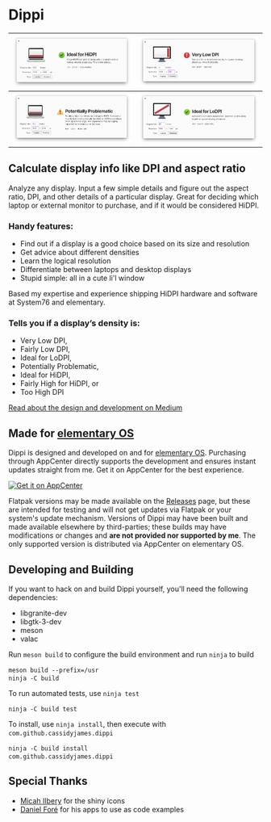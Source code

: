 # Dippi

![Screenshot](data/screenshot.png?raw=true)   | ![Screenshot](data/screenshot-2.png?raw=true)
--------------------------------------------- | ---------------------------------------------
![Screenshot](data/screenshot-3.png?raw=true) | ![Screenshot](data/screenshot-4.png?raw=true)

## Calculate display info like DPI and aspect ratio

Analyze any display. Input a few simple details and figure out the aspect ratio, DPI, and other details of a particular display. Great for deciding which laptop or external monitor to purchase, and if it would be considered HiDPI.

### Handy features:

- Find out if a display is a good choice based on its size and resolution
- Get advice about different densities
- Learn the logical resolution
- Differentiate between laptops and desktop displays
- Stupid simple: all in a cute li'l window

Based my expertise and experience shipping HiDPI hardware and software at System76 and elementary.

### Tells you if a display’s density is:

- Very Low DPI,
- Fairly Low DPI,
- Ideal for LoDPI,
- Potentially Problematic,
- Ideal for HiDPI,
- Fairly High for HiDPI, or
- Too High DPI

[Read about the design and development on Medium](https://medium.com/@cassidyjames/introducing-dippi-de2b526464ae)

## Made for [elementary OS](https://elementary.io)

Dippi is designed and developed on and for [elementary OS](https://elementary.io). Purchasing through AppCenter directly supports the development and ensures instant updates straight from me. Get it on AppCenter for the best experience.

[![Get it on AppCenter](https://appcenter.elementary.io/badge.svg?new)](https://appcenter.elementary.io/com.github.cassidyjames.dippi)

Flatpak versions may be made available on the [Releases](https://github.com/cassidyjames/dippi/releases) page, but these are intended for testing and will not get updates via Flatpak or your system's update mechanism. Versions of Dippi may have been built and made available elsewhere by third-parties; these builds may have modifications or changes and **are not provided nor supported by me**. The only supported version is distributed via AppCenter on elementary OS.

## Developing and Building

If you want to hack on and build Dippi yourself, you'll need the following dependencies:

* libgranite-dev
* libgtk-3-dev
* meson
* valac

Run `meson build` to configure the build environment and run `ninja` to build

    meson build --prefix=/usr
    ninja -C build
    
To run automated tests, use `ninja test`

    ninja -C build test

To install, use `ninja install`, then execute with `com.github.cassidyjames.dippi`

    ninja -C build install
    com.github.cassidyjames.dippi

## Special Thanks

- [Micah Ilbery](https://github.com/micahilbery) for the shiny icons
- [Daniel Foré](https://github.com/danrabbit) for his apps to use as code examples
